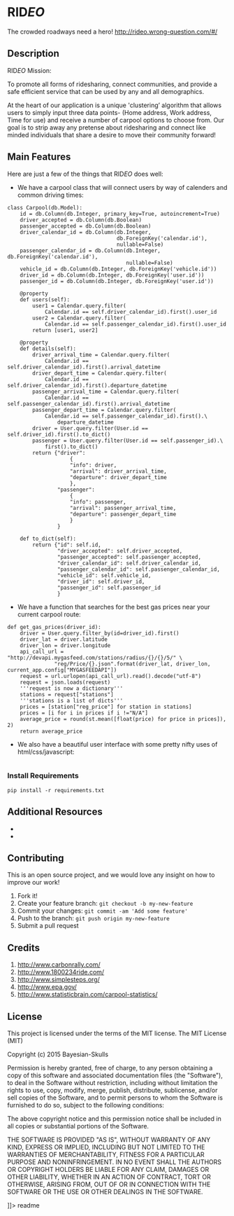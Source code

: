 # RID*EO*
The crowded roadways need a hero! 
http://rideo.wrong-question.com/#/
## Description

RID*EO* Mission:

To promote all forms of ridesharing, connect communities, and provide a safe efficient service that can be used by
any and all demographics.  

At the heart of our application is a unique 'clustering’ algorithm that allows users to simply input three data points- 
(Home address, Work address, Time for use) and receive a number of carpool options to choose from.  Our goal is to 
strip away any pretense about ridesharing and connect like minded individuals that share a desire to move their community 
forward!

## Main Features
Here are just a few of the things that RID*EO* does well:

 - We have a carpool class that will connect users by way of calenders and common driving times:

```
class Carpool(db.Model):
    id = db.Column(db.Integer, primary_key=True, autoincrement=True)
    driver_accepted = db.Column(db.Boolean)
    passenger_accepted = db.Column(db.Boolean)
    driver_calendar_id = db.Column(db.Integer,
                                   db.ForeignKey('calendar.id'),
                                   nullable=False)
    passenger_calendar_id = db.Column(db.Integer, db.ForeignKey('calendar.id'),
                                      nullable=False)
    vehicle_id = db.Column(db.Integer, db.ForeignKey('vehicle.id'))
    driver_id = db.Column(db.Integer, db.ForeignKey('user.id'))
    passenger_id = db.Column(db.Integer, db.ForeignKey('user.id'))

    @property
    def users(self):
        user1 = Calendar.query.filter(
            Calendar.id == self.driver_calendar_id).first().user_id
        user2 = Calendar.query.filter(
            Calendar.id == self.passenger_calendar_id).first().user_id
        return [user1, user2]

    @property
    def details(self):
        driver_arrival_time = Calendar.query.filter(
            Calendar.id == self.driver_calendar_id).first().arrival_datetime
        driver_depart_time = Calendar.query.filter(
            Calendar.id == self.driver_calendar_id).first().departure_datetime
        passenger_arrival_time = Calendar.query.filter(
            Calendar.id == self.passenger_calendar_id).first().arrival_datetime
        passenger_depart_time = Calendar.query.filter(
            Calendar.id == self.passenger_calendar_id).first().\
                departure_datetime
        driver = User.query.filter(User.id == self.driver_id).first().to_dict()
        passenger = User.query.filter(User.id == self.passenger_id).\
            first().to_dict()
        return {"driver":
                    {
                    "info": driver,
                    "arrival": driver_arrival_time,
                    "departure": driver_depart_time
                    },
                "passenger":
                    {
                    "info": passenger,
                    "arrival": passenger_arrival_time,
                    "departure": passenger_depart_time
                    }
                }

    def to_dict(self):
        return {"id": self.id,
                "driver_accepted": self.driver_accepted,
                "passenger_accepted": self.passenger_accepted,
                "driver_calendar_id": self.driver_calendar_id,
                "passenger_calendar_id": self.passenger_calendar_id,
                "vehicle_id": self.vehicle_id,
                "driver_id": self.driver_id,
                "passenger_id": self.passenger_id
                }
```
  - We have a function that searches for the best gas prices near your current carpool route:
  
```
def get_gas_prices(driver_id):
    driver = User.query.filter_by(id=driver_id).first()
    driver_lat = driver.latitude
    driver_lon = driver.longitude
    api_call_url = "http://devapi.mygasfeed.com/stations/radius/{}/{}/5/" \
               "reg/Price/{}.json".format(driver_lat, driver_lon, current_app.config["MYGASFEEDAPI"])
    request = url.urlopen(api_call_url).read().decode("utf-8")
    request = json.loads(request)
    '''request is now a dictionary'''
    stations = request["stations"]
    '''stations is a list of dicts'''
    prices = [station["reg_price"] for station in stations]
    prices = [i for i in prices if i !="N/A"]
    average_price = round(st.mean([float(price) for price in prices]), 2)
    return average_price

```
 
  - We also have a beautiful user interface with some pretty nifty uses of html/css/javascript:
  
```

```




### Install Requirements  

```
pip install -r requirements.txt
```

## Additional Resources

* 
* 



## Contributing
This is an open source project, and we would love any insight on how to improve our work!

1. Fork it!
2. Create your feature branch: `git checkout -b my-new-feature`
3. Commit your changes: `git commit -am 'Add some feature'`
4. Push to the branch: `git push origin my-new-feature`
5. Submit a pull request 

## Credits

1. http://www.carbonrally.com/
2. http://www.1800234ride.com/
3. http://www.simplesteps.org/
4. http://www.epa.gov/
5. http://www.statisticbrain.com/carpool-statistics/

## License

This project is licensed under the terms of the MIT license.
The MIT License (MIT)

Copyright (c) 2015 Bayesian-Skulls

Permission is hereby granted, free of charge, to any person obtaining a copy
of this software and associated documentation files (the "Software"), to deal
in the Software without restriction, including without limitation the rights
to use, copy, modify, merge, publish, distribute, sublicense, and/or sell
copies of the Software, and to permit persons to whom the Software is
furnished to do so, subject to the following conditions:

The above copyright notice and this permission notice shall be included in all
copies or substantial portions of the Software.

THE SOFTWARE IS PROVIDED "AS IS", WITHOUT WARRANTY OF ANY KIND, EXPRESS OR
IMPLIED, INCLUDING BUT NOT LIMITED TO THE WARRANTIES OF MERCHANTABILITY,
FITNESS FOR A PARTICULAR PURPOSE AND NONINFRINGEMENT. IN NO EVENT SHALL THE
AUTHORS OR COPYRIGHT HOLDERS BE LIABLE FOR ANY CLAIM, DAMAGES OR OTHER
LIABILITY, WHETHER IN AN ACTION OF CONTRACT, TORT OR OTHERWISE, ARISING FROM,
OUT OF OR IN CONNECTION WITH THE SOFTWARE OR THE USE OR OTHER DEALINGS IN THE
SOFTWARE.

]]></content>
  <tabTrigger>readme</tabTrigger>
</snippet>



